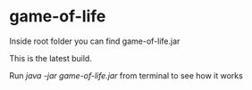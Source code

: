 # game-of-life
Inside root folder you can find game-of-life.jar

This is the latest build.

Run <i>java -jar game-of-life.jar</i> from terminal to see how it works
